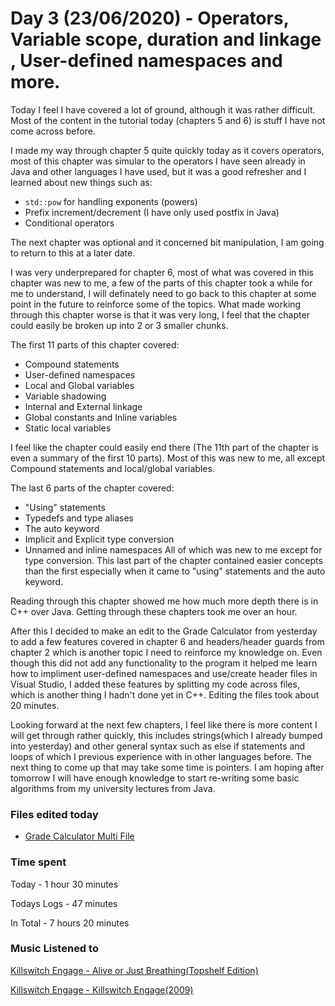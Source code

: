 # Day 3 (23/06/2020) - Operators, Variable scope, duration and linkage , User-defined namespaces and more.
Today I feel I have covered a lot of ground, although it was rather difficult. Most of the content in the tutorial today (chapters 5 and 6) is stuff I have not come across before.

I made my way through chapter 5 quite quickly today as it covers operators, most of this chapter was simular to the operators I have seen already in Java and other languages I have used, but it was a good refresher and I learned about new things such as:

* `std::pow` for handling exponents (powers)
* Prefix increment/decrement (I have only used postfix in Java)
* Conditional operators

The next chapter was optional and it concerned bit manipulation, I am going to return to this at a later date.

I was very underprepared for chapter 6, most of what was covered in this chapter was new to me, a few of the parts of this chapter took a while for me to understand, I will definately need to go back to this chapter at some point in the future to reinforce some of the topics. What made working through this chapter worse is that it was very long, I feel that the chapter could easily be broken up into 2 or 3 smaller chunks.

The first 11 parts of this chapter covered:
* Compound statements
* User-defined namespaces
* Local and Global variables
* Variable shadowing
* Internal and External linkage
* Global constants and Inline variables
* Static local variables

I feel like the chapter could easily end there (The 11th part of the chapter is even a summary of the first 10 parts). Most of this was new to me, all except Compound statements and local/global variables.

The last 6 parts of the chapter covered:
* "Using" statements
* Typedefs and type aliases
* The auto keyword
* Implicit and Explicit type conversion
* Unnamed and inline namespaces
All of which was new to me except for type conversion. This last part of the chapter contained easier concepts than the first especially when it came to "using" statements and the auto keyword.

Reading through this chapter showed me how much more depth there is in C++ over Java. Getting through these chapters took me over an hour.

After this I decided to make an edit to the Grade Calculator from yesterday to add a few features covered in chapter 6 and headers/header guards from chapter 2 which is another topic I need to reinforce my knowledge on. Even though this did not add any functionality to the program it helped me learn how to impliment user-defined namespaces and use/create header files in Visual Studio, I added these features by splitting my code across files, which is another thing I hadn't done yet in C++. Editing the files took about 20 minutes.

Looking forward at the next few chapters, I feel like there is more content I will get through rather quickly, this includes strings(which I already bumped into yesterday) and other general syntax such as else if statements and loops of which I previous experience with in other languages before. The next thing to come up that may take some time is pointers. I am hoping after tomorrow I will have enough knowledge to start re-writing some basic algorithms from my university lectures from Java.
### Files edited today
* [Grade Calculator Multi File](https://github.com/ZenoxSphere/ZS_100_Days_Of_Code/blob/master/Code/Grade_Calculator_Multi_File/Grade_Calculator_Multi_File)
### Time spent
Today - 1 hour 30 minutes

Todays Logs - 47 minutes

In Total - 7 hours 20 minutes
### Music Listened to
[Killswitch Engage - Alive or Just Breathing(Topshelf Edition)](https://open.spotify.com/album/7BFo7PKlK9oCPJVPEzNJy7?si=dOf2Jca3TcC7jln7JCIzeQ)

[Killswitch Engage - Killswitch Engage(2009)](https://open.spotify.com/album/0Vj4E53uI59Q4hnxiIpZrl?si=l2fMFpyYQa2kMygay1atxw)